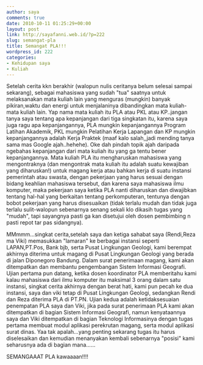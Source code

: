 ```yaml
---
author: saya
comments: true
date: 2010-10-11 01:25:29+00:00
layout: post
link: http://sayafanni.web.id/?p=222
slug: semangat-pla
title: Semangat PLA!!!
wordpress_id: 222
categories:
- Kehidupan saya
- Kuliah
---
```


Setelah cerita kkn berakhir (walopun nulis ceritanya belum selesai sampai sekarang), sebagai mahasiswa yang sudah "tua" saatnya untuk melaksanakan mata kuliah lain yang menguras (mungkin) banyak pikiran,waktu dan energi untuk menjalaninya dibandingkan mata kuliah-mata kuliah lain. Yap nama mata kuliah itu PLA atau PKL atau KP..jangan tanya saya tentang apa kepanjangan dari tiga singkatan itu, karena saya juga ragu apa kepanjangannya, PLA mungkin kepanjangannya Program Latihan Akademik, PKL mungkin Pelatihan Kerja Lapangan dan KP mungkin kepanjangannya adalah Kerja Praktek (maaf kalo salah,,jadi mending tanya sama mas Google ajah..hehehe). Oke dah pindah topik ajah daripada ngebahas kepanjangan dari mata kuliah itu yang ga tentu bener kepanjangannya. Mata kuliah PLA itu mengharuskan mahasiswa yang mengontraknya (dan mengontrak mata kuliah itu adalah suatu kewajiban yang diharuskan!) untuk magang kerja atau bahkan kerja di suatu instansi pemerintah atau swasta, dengan pekerjaan yang harus sesuai dengan bidang keahlian <!-- more -->mahasiswa tersebut, dan karena saya mahasiswa ilmu komputer, maka pekerjaan saya ketika PLA nanti diharuskan dan diwajibkan tentang hal-hal yang berkaitan tentang perkomputeran, tentunya dengan bobot pekerjaan yang harus disesuaikan (tidak terlalu mudah dan tidak juga terlalu sulit-walopun sebenarnya senang sekali klo dikasih tugas yang "mudah", tapi sayangnya pasti ga kan disetujui oleh dosen pembimbing n pasti repot tar pas sidangnya).

MMmmm...singkat cerita,setelah saya dan ketiga sahabat saya (Rendi,Reza ma Viki) memasukkan "lamaran" ke berbagai instansi seperti LAPAN,PT.Pos, Bank bjb, serta Pusat Lingkungan Geologi, kami berempat akhirnya diterima untuk magang di Pusat Lingkungan Geologi yang berada di jalan Diponegoro Bandung. Dalam surat penerimaan magang, kami akan ditempatkan dan membantu pengembangan Sistem Informasi Geografi. Ujian pertama pun datang, ketika dosen koordinator PLA memberitahu kami kalau mahasiswa dari ilmu komputer itu maksimal 3 orang dalam satu instansi, singkat cerita akhirnya dengan berat hati, kami pun pecah ke dua instansi, saya dan viki tetap di Pusat Lingkungan Geologi, sedangkan Rendi dan Reza diterima PLA di PT.PN. Ujian kedua adalah ketidaksesuaian penempatan PLA saya dan Viki, jika pada surat penerimaan PLA kami akan ditempatkan di bagian Sistem Informasi Geografi, namun kenyataannya saya dan Viki ditempatkan di bagian Teknologi Informasinya dengan tugas pertama membuat modul aplikasi perekrutan magang, serta modul aplikasi surat dinas. Yaa tak apalah...yang penting sekarang tugas itu harus diselesaikan dan kemudian menanyakan kembali sebenarnya "posisi" kami seharusnya ada di bagian mana......

SEMANGAAAT PLA kawaaaan!!!!  
